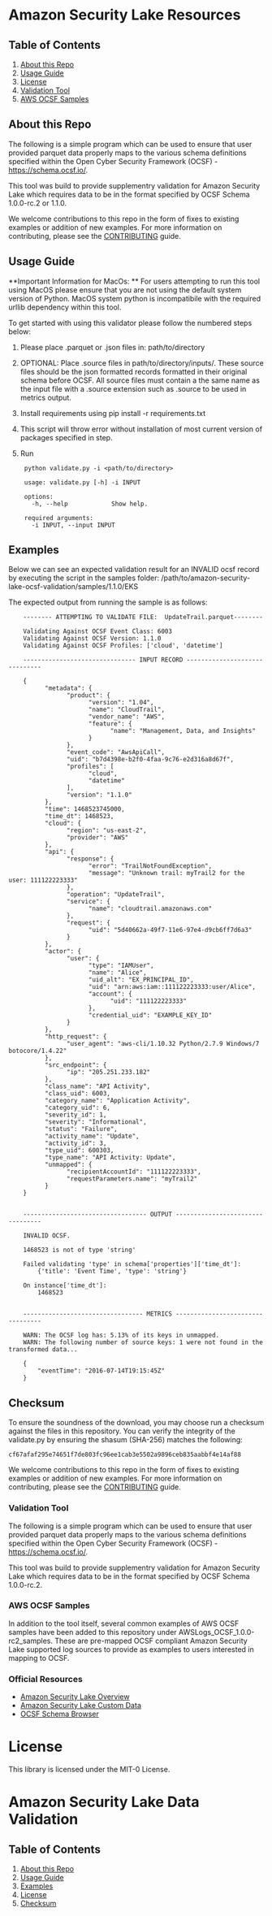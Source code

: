 Amazon Security Lake Resources
========================

## Table of Contents
1. [About this Repo](#About)
2. [Usage Guide](#Usage)
3. [License](#License)
4. [Validation Tool](#Validation)
5. [AWS OCSF Samples](#samples)

## About this Repo <a name="About"></a>

The following is a simple program which can be used to ensure that user provided parquet data properly maps to the various schema definitions specified within the Open Cyber Security Framework (OCSF) - https://schema.ocsf.io/. 

This tool was build to provide supplementry validation for Amazon Security Lake which requires data to be in the format specified by OCSF Schema 1.0.0-rc.2 or 1.1.0.

We welcome contributions to this repo in the form of fixes to existing examples or addition of new examples. For more information on contributing, please see the [CONTRIBUTING](https://github.com/aws-samples/amazon-security-lake/blob/main/CONTRIBUTING.md) guide.


## Usage Guide <a name="Usage"></a>

**Important Information for MacOs: **
For users attempting to run this tool using MacOS please ensure that you are not using the default system version of Python. MacOS system python is incompatibile with the required urllib dependency within this tool.

To get started with using this validator please follow the numbered steps below:

1. Please place .parquet or .json files in: path/to/directory

2. OPTIONAL: Place .source files in path/to/directory/inputs/. These source files should be the json formatted records formatted in their original schema before OCSF. All source files must contain a the same name as the input file with a .source extension such as <inputfilename>.source to be used in metrics output. 
    
3. Install requirements using 
        pip install -r requirements.txt

4. This script will throw error without installation of most current version of packages specified in step.

5. Run

		python validate.py -i <path/to/directory>
		
		usage: validate.py [-h] -i INPUT

		options:
		  -h, --help            Show help.

		required arguments:
		  -i INPUT, --input INPUT
		

## Examples <a name="Examples"></a>

Below we can see an expected validation result for an INVALID ocsf record by executing the script in the samples folder: /path/to/amazon-security-lake-ocsf-validation/samples/1.1.0/EKS

The expected output from running the sample is as follows:

		-------- ATTEMPTING TO VALIDATE FILE:  UpdateTrail.parquet--------

		Validating Against OCSF Event Class: 6003
		Validating Against OCSF Version: 1.1.0
		Validating Against OCSF Profiles: ['cloud', 'datetime']

		------------------------------- INPUT RECORD ------------------------------

		{
			  "metadata": {
					"product": {
						  "version": "1.04",
						  "name": "CloudTrail",
						  "vendor_name": "AWS",
						  "feature": {
								"name": "Management, Data, and Insights"
						  }
					},
					"event_code": "AwsApiCall",
					"uid": "b7d4398e-b2f0-4faa-9c76-e2d316a8d67f",
					"profiles": [
						  "cloud",
						  "datetime"
					],
					"version": "1.1.0"
			  },
			  "time": 1468523745000,
			  "time_dt": 1468523,
			  "cloud": {
					"region": "us-east-2",
					"provider": "AWS"
			  },
			  "api": {
					"response": {
						  "error": "TrailNotFoundException",
						  "message": "Unknown trail: myTrail2 for the user: 111122223333"
					},
					"operation": "UpdateTrail",
					"service": {
						  "name": "cloudtrail.amazonaws.com"
					},
					"request": {
						  "uid": "5d40662a-49f7-11e6-97e4-d9cb6ff7d6a3"
					}
			  },
			  "actor": {
					"user": {
						  "type": "IAMUser",
						  "name": "Alice",
						  "uid_alt": "EX_PRINCIPAL_ID",
						  "uid": "arn:aws:iam::111122223333:user/Alice",
						  "account": {
								"uid": "111122223333"
						  },
						  "credential_uid": "EXAMPLE_KEY_ID"
					}
			  },
			  "http_request": {
					"user_agent": "aws-cli/1.10.32 Python/2.7.9 Windows/7 botocore/1.4.22"
			  },
			  "src_endpoint": {
					"ip": "205.251.233.182"
			  },
			  "class_name": "API Activity",
			  "class_uid": 6003,
			  "category_name": "Application Activity",
			  "category_uid": 6,
			  "severity_id": 1,
			  "severity": "Informational",
			  "status": "Failure",
			  "activity_name": "Update",
			  "activity_id": 3,
			  "type_uid": 600303,
			  "type_name": "API Activity: Update",
			  "unmapped": {
					"recipientAccountId": "111122223333",
					"requestParameters.name": "myTrail2"
			  }
		}


		---------------------------------- OUTPUT ---------------------------------

		INVALID OCSF.

		1468523 is not of type 'string'

		Failed validating 'type' in schema['properties']['time_dt']:
			{'title': 'Event Time', 'type': 'string'}

		On instance['time_dt']:
			1468523


		--------------------------------- METRICS ---------------------------------

		WARN: The OCSF log has: 5.13% of its keys in unmapped.
		WARN: The following number of source keys: 1 were not found in the transformed data...

		{
			"eventTime": "2016-07-14T19:15:45Z"
		}



## Checksum <a name="Checksum"></a>

To ensure the soundness of the download, you may choose run a checksum against the files in this repository. You can verify the integrity of the validate.py by ensuring the shasum (SHA-256) matches the following:

	cf67afaf295e74651f7de803fc96ee1cab3e5502a9896ceb835aabbf4e14af88


We welcome contributions to this repo in the form of fixes to existing examples or addition of new examples. For more information on contributing, please see the [CONTRIBUTING](https://github.com/aws-samples/amazon-security-lake/blob/main/CONTRIBUTING.md) guide.

### Validation Tool <a name="Validation"></a>

The following is a simple program which can be used to ensure that user provided parquet data properly maps to the various schema definitions specified within the Open Cyber Security Framework (OCSF) - https://schema.ocsf.io/.

This tool was build to provide supplementry validation for Amazon Security Lake which requires data to be in the format specified by OCSF Schema 1.0.0-rc.2.

### AWS OCSF Samples <a name="samples"></a>

In addition to the tool itself, several common  examples of AWS OCSF samples have been added to this repository under AWSLogs_OCSF_1.0.0-rc2_samples. These are pre-mapped OCSF compliant Amazon Security Lake supported log sources to provide as examples to users interested in mapping to OCSF.

### Official Resources
- [Amazon Security Lake Overview](https://aws.amazon.com/security-lake/)
- [Amazon Security Lake Custom Data](https://docs.aws.amazon.com/security-lake/latest/userguide/custom-sources.html)
- [OCSF Schema Browser](https://schema.ocsf.io/)

# License <a name="License"></a>

This library is licensed under the MIT-0 License.


Amazon Security Lake Data Validation 
========================

## Table of Contents
1. [About this Repo](#About)
2. [Usage Guide](#Usage)
3. [Examples](#Examples)
4. [License](#License)
5. [Checksum](#Checksum)
